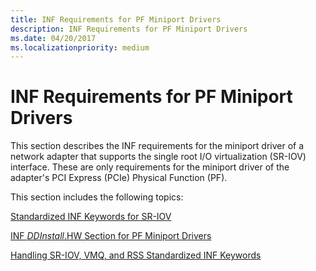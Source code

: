 ```yaml
---
title: INF Requirements for PF Miniport Drivers
description: INF Requirements for PF Miniport Drivers
ms.date: 04/20/2017
ms.localizationpriority: medium
---
```


# INF Requirements for PF Miniport Drivers


This section describes the INF requirements for the miniport driver of a network adapter that supports the single root I/O virtualization (SR-IOV) interface. These are only requirements for the miniport driver of the adapter's PCI Express (PCIe) Physical Function (PF).

This section includes the following topics:

[Standardized INF Keywords for SR-IOV](standardized-inf-keywords-for-sr-iov.md)

[INF *DDInstall*.HW Section for PF Miniport Drivers](inf-ddinstall-hw-section-for-pf-miniport-drivers.md)

[Handling SR-IOV, VMQ, and RSS Standardized INF Keywords](handling-sr-iov--vmq--and-rss-standardized-inf-keywords.md)

 

 





